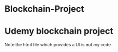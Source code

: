 # Blockchain-Project
# Udemy blockchain project
Note:the html file which provides a UI is not my code
